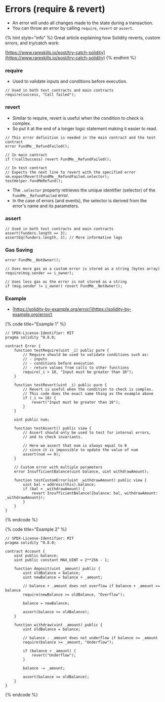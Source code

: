 # Errors (require & revert)

* An error will undo all changes made to the state during a transaction.
* You can throw an error by calling `require`, `revert` or `assert`.

{% hint style="info" %}
Great article explaining how Solidity reverts, custom errors, and try/catch work:

[https://www.rareskills.io/post/try-catch-solidity](https://www.rareskills.io/post/try-catch-solidity)
{% endhint %}

### require

* Used to validate inputs and conditions before execution.

```solidity
// Used in both test contracts and main contracts
require(success, "Call failed"); 
```

### revert

* Similar to require, revert is useful when the condition to check is complex.
* So put it at the end of a longer logic statement making it easier to read.

```solidity
// This error definition is needed in the main contract and the test contract
error FundMe__RefundFailed();

// In main contract
if (!callSuccess) revert FundMe__RefundFailed();

// In test contract
// Expects the next line to revert with the specified error
vm.expectRevert(FundMe__RefundFailed.selector);
testHelper.fundMeRefund();
```

* The `.selector` property retrieves the unique identifier (selector) of the `FundMe__RefundFailed` error.
* In the case of errors (and events), the selector is derived from the error's name and its parameters.

### assert

```solidity
// Used in both test contracts and main contracts
assert(funders.length == 3);
assertEq(funders.length, 3); // More informative logs
```

### Gas Saving

```solidity
error FundMe__NotOwner();

// Uses more gas as a custom error is stored as a string (bytes array)
require(msg.sender == i_owner);

// Uses less gas as the error is not stored as a string
if (msg.sender != i_owner) revert FundMe__NotOwner();
```

### Example

* [https://solidity-by-example.org/error/](https://solidity-by-example.org/error/)

{% code title="Example 1" %}
```solidity
// SPDX-License-Identifier: MIT
pragma solidity ^0.8.0;

contract Error {
    function testRequire(uint _i) public pure {
        // Require should be used to validate conditions such as:
        // - inputs
        // - conditions before execution
        // - return values from calls to other functions
        require(_i > 10, "Input must be greater than 10");
    }

    function testRevert(uint _i) public pure {
        // Revert is useful when the condition to check is complex.
        // This code does the exact same thing as the example above
        if (_i <= 10) {
            revert("Input must be greater than 10");
        }
    }

    uint public num;

    function testAssert() public view {
        // Assert should only be used to test for internal errors,
        // and to check invariants.

        // Here we assert that num is always equal to 0
        // since it is impossible to update the value of num
        assert(num == 0);
    }

    // Custom error with multiple parameters
    error InsufficientBalance(uint balance, uint withdrawAmount);

    function testCustomError(uint _withdrawAmount) public view {
        uint bal = address(this).balance;
        if (bal < _withdrawAmount) {
            revert InsufficientBalance({balance: bal, withdrawAmount: _withdrawAmount});
        }
    }
}
```
{% endcode %}

{% code title="Example 2" %}
```solidity
// SPDX-License-Identifier: MIT
pragma solidity ^0.8.0;

contract Account {
    uint public balance;
    uint public constant MAX_UINT = 2**256 - 1;

    function deposit(uint _amount) public {
        uint oldBalance = balance;
        uint newBalance = balance + _amount;

        // balance + _amount does not overflow if balance + _amount >= balance
        require(newBalance >= oldBalance, "Overflow");

        balance = newBalance;

        assert(balance >= oldBalance);
    }

    function withdraw(uint _amount) public {
        uint oldBalance = balance;

        // balance - _amount does not underflow if balance >= _amount
        require(balance >= _amount, "Underflow");

        if (balance < _amount) {
            revert("Underflow");
        }

        balance -= _amount;

        assert(balance <= oldBalance);
    }
}
```
{% endcode %}
